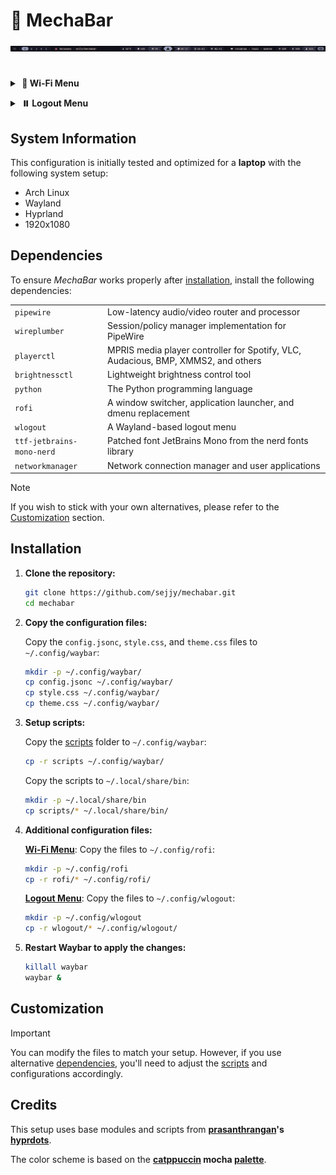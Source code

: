 # 🤖 MechaBar

![MechaBar](/assets/v1.2.0.png)

#

<a id="wifi-menu"></a>

<details>
    <summary><strong>&nbsp;🛜 Wi-Fi Menu</strong></summary>
    <br>
    <img src="assets/wifimenu.png" alt="Wi-Fi Menu" />
</details>

<a id="logout-menu"></a>

<details>
    <summary><strong>&nbsp;⏸️ Logout Menu</strong></summary>
    <br>
    <table>
        <tr>
            <td><img src="assets/logout1.0.png" alt="Logout Menu 1.0" /></td>
            <td><img src="assets/logout1.1.png" alt="Logout Menu 1.1" /></td>
        </tr>
        <tr>
            <td><img src="assets/logout2.0.png" alt="Logout Menu 2.0" /></td>
            <td><img src="assets/logout2.1.png" alt="Logout Menu 2.1" /></td>
        </tr>
    </table>
</details>

## System Information

This configuration is initially tested and optimized for a **laptop** with the following system setup:

- Arch Linux
- Wayland
- Hyprland
- 1920x1080

## Dependencies

To ensure _MechaBar_ works properly after [installation](#installation), install the following dependencies:

|                           |                                                                                   |
| ------------------------- | --------------------------------------------------------------------------------- |
| `pipewire`                | Low-latency audio/video router and processor                                      |
| `wireplumber`             | Session/policy manager implementation for PipeWire                                |
| `playerctl`               | MPRIS media player controller for Spotify, VLC, Audacious, BMP, XMMS2, and others |
| `brightnessctl`           | Lightweight brightness control tool                                               |
| `python`                  | The Python programming language                                                   |
| `rofi`                    | A window switcher, application launcher, and dmenu replacement                    |
| `wlogout`                 | A Wayland-based logout menu                                                       |
| `ttf-jetbrains-mono-nerd` | Patched font JetBrains Mono from the nerd fonts library                           |
| `networkmanager`          | Network connection manager and user applications                                  |

> [!NOTE]
> If you wish to stick with your own alternatives, please refer to the [Customization](#customization) section.

## Installation

1. **Clone the repository:**

   ```bash
   git clone https://github.com/sejjy/mechabar.git
   cd mechabar
   ```

2. **Copy the configuration files:**

   Copy the `config.jsonc`, `style.css`, and `theme.css` files to `~/.config/waybar`:

   ```bash
   mkdir -p ~/.config/waybar/
   cp config.jsonc ~/.config/waybar/
   cp style.css ~/.config/waybar/
   cp theme.css ~/.config/waybar/
   ```

3. **Setup scripts:**

   Copy the [scripts](/scripts/) folder to `~/.config/waybar`:

   ```bash
   cp -r scripts ~/.config/waybar/
   ```

   Copy the scripts to `~/.local/share/bin`:

   ```bash
   mkdir -p ~/.local/share/bin
   cp scripts/* ~/.local/share/bin/
   ```

4. **Additional configuration files:**

   **[Wi-Fi Menu](#wifi-menu)**: Copy the files to `~/.config/rofi`:

   ```bash
   mkdir -p ~/.config/rofi
   cp -r rofi/* ~/.config/rofi/
   ```

   **[Logout Menu](#logout-menu)**: Copy the files to `~/.config/wlogout`:

   ```bash
   mkdir -p ~/.config/wlogout
   cp -r wlogout/* ~/.config/wlogout/
   ```

5. **Restart Waybar to apply the changes:**

   ```bash
   killall waybar
   waybar &
   ```

## Customization

> [!IMPORTANT]
> You can modify the files to match your setup. However, if you use alternative [dependencies](#dependencies), you'll need to adjust the [scripts](/scripts/) and configurations accordingly.

## Credits

This setup uses base modules and scripts from **[prasanthrangan](https://github.com/prasanthrangan)'s [hyprdots](https://github.com/prasanthrangan/hyprdots)**.

The color scheme is based on the **[catppuccin](<(https://github.com/catppuccin/catppuccin)>) mocha [palette](https://github.com/catppuccin/catppuccin/blob/main/docs/style-guide.md)**.

